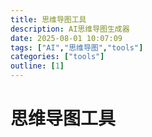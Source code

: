 ```yaml
---
title: 思维导图工具
description: AI思维导图生成器
date: 2025-08-01 10:07:09
tags: ["AI","思维导图","tools"]
categories: ["tools"]
outline: [1]
---
```

<script setup="ts">
import EmbeddedPage from "@/theme/components/EmbeddedPage.vue"
const src = "/Ai-Markmap/AiMarkmap.html"
</script>

# 思维导图工具

<EmbeddedPage :src/>
